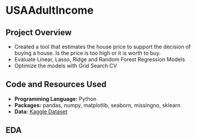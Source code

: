# USAAdultIncome

## Project Overview
* Created a tool that estimates the house price to support the decision of buying a house. Is the price is too high or it is worth to buy.
* Evaluate Linear, Lasso, Ridge and Random Forest Regression Models </br>
* Optimize the models with Grid Search CV

## Code and Resources Used
* **Programming Language:** Python
* **Packages:** pandas, numpy, matplotlib, seaborn, missingno, sklearn
* **Data:** [Kaggle Dataset](https://www.kaggle.com/datasets/johnolafenwa/us-census-data)

## EDA
